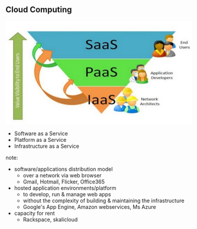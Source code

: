 ##  Cloud Computing

![](resources/cloud-services.jpg)

- Software as a Service
- Platform as a Service
- Infrastructure as a Service

note:
- software/applications distribution model 
  - over a network via web browser
  - Gmail, Hotmail, Flicker, Office365
- hosted application environments/platform
  - to develop, run & manage web apps
  - without the complexity of building & maintaining the infrastructure
  - Google's App Engine, Amazon webservices, Ms Azure
- capacity for rent
  - Rackspace, skalicloud
